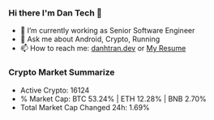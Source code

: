 ### Hi there I'm Dan Tech 👋

- 🔭 I’m currently working as Senior Software Engineer
- 💬 Ask me about Android, Crypto, Running 
- 📫 How to reach me: <a href="https://danhtran.dev" target="_blank">danhtran.dev</a> or <a href="Dan-Resume.pdf" target="_blank">My Resume</a>

### Crypto Market Summarize
- Active Crypto: 16124
- % Market Cap: BTC 53.24% | ETH 12.28% | BNB 2.70%
- Total Market Cap Changed 24h: 1.69%
